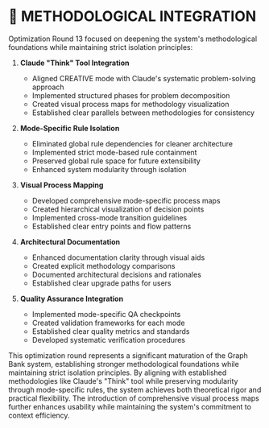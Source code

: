 # 🔄 METHODOLOGICAL INTEGRATION

Optimization Round 13 focused on deepening the system's methodological foundations while maintaining strict isolation principles:

1. **Claude "Think" Tool Integration**
   - Aligned CREATIVE mode with Claude's systematic problem-solving approach
   - Implemented structured phases for problem decomposition
   - Created visual process maps for methodology visualization
   - Established clear parallels between methodologies for consistency

2. **Mode-Specific Rule Isolation**
   - Eliminated global rule dependencies for cleaner architecture
   - Implemented strict mode-based rule containment
   - Preserved global rule space for future extensibility
   - Enhanced system modularity through isolation

3. **Visual Process Mapping**
   - Developed comprehensive mode-specific process maps
   - Created hierarchical visualization of decision points
   - Implemented cross-mode transition guidelines
   - Established clear entry points and flow patterns

4. **Architectural Documentation**
   - Enhanced documentation clarity through visual aids
   - Created explicit methodology comparisons
   - Documented architectural decisions and rationales
   - Established clear upgrade paths for users

5. **Quality Assurance Integration**
   - Implemented mode-specific QA checkpoints
   - Created validation frameworks for each mode
   - Established clear quality metrics and standards
   - Developed systematic verification procedures

This optimization round represents a significant maturation of the Graph Bank system, establishing stronger methodological foundations while maintaining strict isolation principles. By aligning with established methodologies like Claude's "Think" tool while preserving modularity through mode-specific rules, the system achieves both theoretical rigor and practical flexibility. The introduction of comprehensive visual process maps further enhances usability while maintaining the system's commitment to context efficiency. 